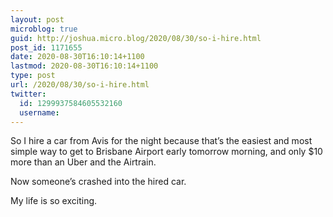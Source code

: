 ```yaml
---
layout: post
microblog: true
guid: http://joshua.micro.blog/2020/08/30/so-i-hire.html
post_id: 1171655
date: 2020-08-30T16:10:14+1100
lastmod: 2020-08-30T16:10:14+1100
type: post
url: /2020/08/30/so-i-hire.html
twitter:
  id: 1299937584605532160
  username: 
---
```

So I hire a car from Avis for the night because that’s the easiest and most simple way to get to Brisbane Airport early tomorrow morning, and only $10 more than an Uber and the Airtrain.

Now someone’s crashed into the hired car.

My life is so exciting.
